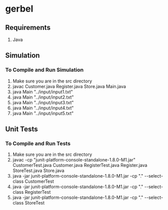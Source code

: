 # gerbel

## Requirements
1. Java


## Simulation
### To Compile and Run Simulation
1. Make sure you are in the src directory
2. javac Customer.java Register.java Store.java Main.java
3. java Main "../input/input1.txt"
4. java Main "../input/input2.txt"
5. java Main "../input/input3.txt"
6. java Main "../input/input4.txt"
7. java Main "../input/input5.txt"


## Unit Tests
### To Compile and Run Tests
1. Make sure you are in the src directory
2. javac -cp "junit-platform-console-standalone-1.8.0-M1.jar" CustomerTest.java Customer.java RegisterTest.java Register.java StoreTest.java Store.java
3. java -jar junit-platform-console-standalone-1.8.0-M1.jar -cp "." --select-class CustomerTest
4. java -jar junit-platform-console-standalone-1.8.0-M1.jar -cp "." --select-class RegisterTest
5. java -jar junit-platform-console-standalone-1.8.0-M1.jar -cp "." --select-class StoreTest
